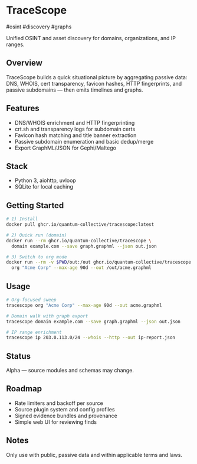 # TraceScope

<p><span class="badge">#osint</span> <span class="badge">#discovery</span> <span class="badge">#graphs</span></p>

Unified OSINT and asset discovery for domains, organizations, and IP ranges.

## Overview

TraceScope builds a quick situational picture by aggregating passive data: DNS, WHOIS, cert transparency, favicon hashes, HTTP fingerprints, and passive subdomains — then emits timelines and graphs.

## Features

- DNS/WHOIS enrichment and HTTP fingerprinting
- crt.sh and transparency logs for subdomain certs
- Favicon hash matching and title banner extraction
- Passive subdomain enumeration and basic dedup/merge
- Export GraphML/JSON for Gephi/Maltego

## Stack

- Python 3, aiohttp, uvloop
- SQLite for local caching

## Getting Started

```bash
# 1) Install
docker pull ghcr.io/quantum-collective/tracescope:latest

# 2) Quick run (domain)
docker run --rm ghcr.io/quantum-collective/tracescope \
  domain example.com --save graph.graphml --json out.json

# 3) Switch to org mode
docker run --rm -v $PWD/out:/out ghcr.io/quantum-collective/tracescope \
  org "Acme Corp" --max-age 90d --out /out/acme.graphml
```

## Usage

```bash
# Org-focused sweep
tracescope org "Acme Corp" --max-age 90d --out acme.graphml

# Domain walk with graph export
tracescope domain example.com --save graph.graphml --json out.json

# IP range enrichment
tracescope ip 203.0.113.0/24 --whois --http --out ip-report.json
```

## Status

Alpha — source modules and schemas may change.

## Roadmap

- Rate limiters and backoff per source
- Source plugin system and config profiles
- Signed evidence bundles and provenance
- Simple web UI for reviewing finds

## Notes

Only use with public, passive data and within applicable terms and laws.
